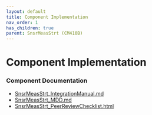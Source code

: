 ```yaml
---
layout: default
title: Component Implementation
nav_order: 1
has_children: true
parent: SnsrMeasStrt (CM410B)
---
```

# Component Implementation
### Component Documentation

- [SnsrMeasStrt_IntegrationManual.md](doc/SnsrMeasStrt_IntegrationManual.md)
- [SnsrMeasStrt_MDD.md](doc/SnsrMeasStrt_MDD.md)
- [SnsrMeasStrt_PeerReviewChecklist.html](doc/SnsrMeasStrt_PeerReviewChecklist.html)

